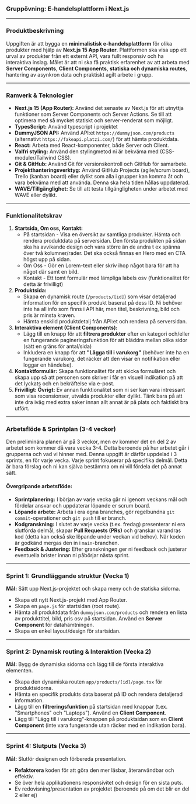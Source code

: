 ### **Gruppövning: E-handelsplattform i Next.js**

---

### **Produktbeskrivning**
Uppgiften är att bygga en **minimalistisk e-handelsplattform** för olika produkter med hjälp av **Next.js 15 App Router**. Plattformen ska visa upp ett urval av produkter från ett externt API, vara fullt responsiv och ha interaktiva inslag. Målet är att ni ska få praktisk erfarenhet av att arbeta med **Server Components**, **Client Components**, **statiska och dynamiska routes**, hantering av asynkron data och praktiskt agilt arbete i grupp.

---

### **Ramverk & Teknologier**
* **Next.js 15 (App Router):** Använd det senaste av Next.js för att utnyttja funktioner som Server Components och Server Actions. Se till att optimera med så mycket statiskt och server-renderat som möjligt. 
* **TypesScript:** Använd typescript i projektet
* **DummyJSON API:** Använd API:et `https://dummyjson.com/products` (alternativt `https://fakeapi.platzi.com/`) för att hämta produktdata.
* **React:** Arbeta med React-komponenter, både Server och Client.
* **Valfri styling:** Använd den stylingmetod ni är bekväma med (CSS-moduler/Tailwind CSS).
* **Git & GitHub:** Använd Git för versionskontroll och GitHub för samarbete.
* **Projekthanteringsverktyg:** Använd GitHub Projects (agile/scrum board), Trello (kanban board) eller dylikt som alla i grupper kan komma åt och vara bekväma med att använda. Denna ska hela tiden hållas uppdaterad.
* **WAVE/Tillgänglighet:** Se till att testa tillgängligheten under arbetet med WAVE eller dylikt.

---

### **Funktionalitetskrav**
1.  **Startsida, Om oss, Kontakt:**
    * På startsidan - Visa en översikt av samtliga produkter. Hämta och rendera produktdata på serversidan. Den första produkten på sidan ska ha avvikande design och vara större än de andra t ex spänna över två kolumner/rader. Det ska också finnas en Hero med en CTA högst upp på sidan.
    * Om Oss - Gör en Lorem-text eller skriv ihop något bara för att ha något där samt en bild.
    * Kontakt - Ett tomt formulär med lämpliga labels osv (funktionalitet för detta är frivilligt)
2.  **Produktsida:**
    * Skapa en dynamisk route (`/products/[id]`) som visar detaljerad information för en specifik produkt baserat på dess ID. Ni behöver inte ha all info som finns i API här, men titel, beskrivning, bild och pris är minsta kraven.
    * Hämta enskild produktdetalj från API:et och rendera på serversidan.
3.  **Interaktiva element (Client Components):**
    * Lägg till en knapp för att **filtrera produkter** efter en kategori och/eller en fungerande pagineringsfunktion för att bläddra mellan olika sidor (sätt en gräns för antal/sida)
    * Inkludera en knapp för att **"Lägga till i varukorg"** (behöver inte ha en fungerande varukorg, det räcker att den visar en notifikation eller loggar en händelse).
4.    **Kontaktformulär:** Skapa funktionalitet för att skicka formuläret och skapa upp så att personen som skriver i får en visuell indikation på att det lyckats och en bekräftelse via e-post. 
5.    **Frivilligt: Övrigt:** Ev annan funktionalitet som ni ser kan vara intressant som visa recensionser, utvalda produkter eller dylikt. Tänk bara på att inte dra iväg med extra saker innan allt annat är på plats och faktiskt bra utfört.

---

### **Arbetsflöde & Sprintplan (3-4 veckor)**
Den preliminära planen är på 3 veckor, men ev kommer det en del 2 av arbetet som kommer då vara vecka 3-4. Detta beroende på hur arbetet går i grupperna och vad vi hinner med.
Denna uppgift är därför uppdelad i 3 sprints, en för varje vecka. Varje sprint fokuserar på specifika delmål. Detta är bara förslag och ni kan själva bestämma om ni vill fördela det på annat sätt.

#### **Övergripande arbetsflöde:**
* **Sprintplanering:** I början av varje vecka går ni igenom veckans mål och fördelar ansvar och uppdaterar löpande er scrum board.
* **Löpande arbete:** Arbeta i era egna branches, gör regelbundna `git commit`-operationer och `git push` till er branch.
* **Kodgranskning:** I slutet av varje vecka (t.ex. fredag) presenterar ni era slutförda delmål, skapar **Pull Requests (PRs)** och granskar varandras kod (detta kan också ske löpande under veckan vid behov). När koden är godkänd mergas den in i `main`-branchen.
* **Feedback & Justering:** Efter granskningen ger ni feedback och justerar eventuella brister innan ni påbörjar nästa sprint.

---

### **Sprint 1: Grundläggande struktur (Vecka 1)**
**Mål:** Sätt upp Next.js-projektet och skapa meny och de statiska sidorna.

* Skapa ett nytt Next.js-projekt med App Router.
* Skapa en `page.js` för startsidan (root route).
* Hämta all produktdata från `dummyjson.com/products` och rendera en lista av produkttitel, bild, pris osv på startsidan. Använd en **Server Component** för datahämtningen.
* Skapa en enkel layout/design för startsidan.

---

### **Sprint 2: Dynamisk routing & Interaktion (Vecka 2)**
**Mål:** Bygg de dynamiska sidorna och lägg till de första interaktiva elementen.

* Skapa den dynamiska routen `app/products/[id]/page.tsx` för produktsidorna.
* Hämta en specifik produkts data baserat på ID och rendera detaljerad information.
* Lägg till en **filtreringsfunktion** på startsidan med knappar (t.ex. "Smartphones" och "Laptops"). Använd en **Client Component**.
* Lägg till "Lägg till i varukorg"-knappen på produktsidan som en **Client Component** (inte vara fungerande utan räcker med en indikation bara).

---

### **Sprint 4: Slutputs (Vecka 3)**
**Mål:** Slutför designen och förbereda presentation.
* **Refaktorera** koden för att göra den mer läsbar, återanvändbar och effektiv.
* Se över hela applikationens responsivitet och design för en sista puts.
* Ev redovisning/presentation av projektet (beroende på om det blir en del 2 eller ej)
